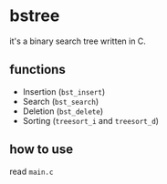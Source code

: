 # bstree

it's a binary search tree written in C.

## functions

- Insertion (`bst_insert`)
- Search (`bst_search`)
- Deletion (`bst_delete`)
- Sorting (`treesort_i` and `treesort_d`)

## how to use

read `main.c`
